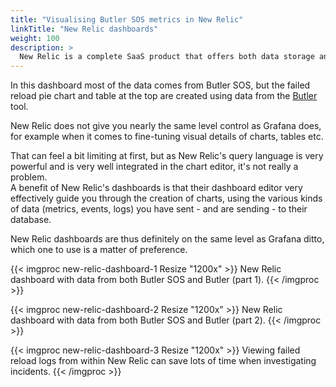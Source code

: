 ```yaml
---
title: "Visualising Butler SOS metrics in New Relic"
linkTitle: "New Relic dashboards"
weight: 100
description: >
  New Relic is a complete SaaS product that offers both data storage and powerful, yet easy to set up and use visualisations.
---
```


In this dashboard most of the data comes from Butler SOS, but the failed reload pie chart and table at the top are created using data from the [Butler](https://butler.ptarmiganlabs.com) tool.  

New Relic does not give you nearly the same level control as Grafana does, for example when it comes to fine-tuning visual details of charts, tables etc.

That can feel a bit limiting at first, but as New Relic's query language is very powerful and is very well integrated in the chart editor, it's not really a problem.  
A benefit of New Relic's dashboards is that their dashboard editor very effectively guide you through the creation of charts, using the various kinds of data (metrics, events, logs) you have sent - and are sending - to their database.

New Relic dashboards are thus definitely on the same level as Grafana ditto, which one to use is a matter of preference.

{{< imgproc new-relic-dashboard-1 Resize "1200x" >}}
New Relic dashboard with data from both Butler SOS and Butler (part 1).
{{< /imgproc >}}

{{< imgproc new-relic-dashboard-2 Resize "1200x" >}}
New Relic dashboard with data from both Butler SOS and Butler (part 2).
{{< /imgproc >}}

{{< imgproc new-relic-dashboard-3 Resize "1200x" >}}
Viewing failed reload logs from within New Relic can save lots of time when investigating incidents.
{{< /imgproc >}}
